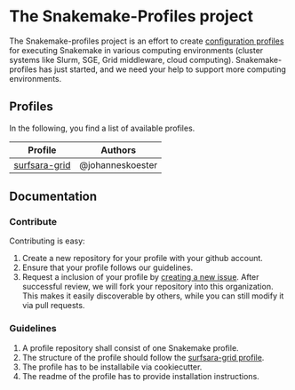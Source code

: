 # The Snakemake-Profiles project

The Snakemake-profiles project is an effort to create [configuration profiles](http://snakemake.readthedocs.io/en/stable/executable.html#profiles) for executing Snakemake in various computing environments (cluster systems like Slurm, SGE, Grid middleware, cloud computing). Snakemake-profiles has just started, and we need your help to support more computing environments.


## Profiles

In the following, you find a list of available profiles.

| Profile  | Authors |
| -------- |-------- |
| [surfsara-grid](https://github.com/snakemake-profiles/surfsara-grid) | @johanneskoester |


## Documentation

### Contribute

Contributing is easy:

1. Create a new repository for your profile with your github account.
2. Ensure that your profile follows our guidelines.
3. Request a inclusion of your profile by [creating a new issue](https://github.com/Snakemake-Profiles/doc/issues/new). After successful review, we will fork your repository into this organization. This makes it easily discoverable by others, while you can still modify it via pull requests.

### Guidelines

1. A profile repository shall consist of one Snakemake profile.
2. The structure of the profile should follow the [surfsara-grid profile](https://github.com/snakemake-profiles/surfsara-grid).
3. The profile has to be installabile via cookiecutter.
4. The readme of the profile has to provide installation instructions.
